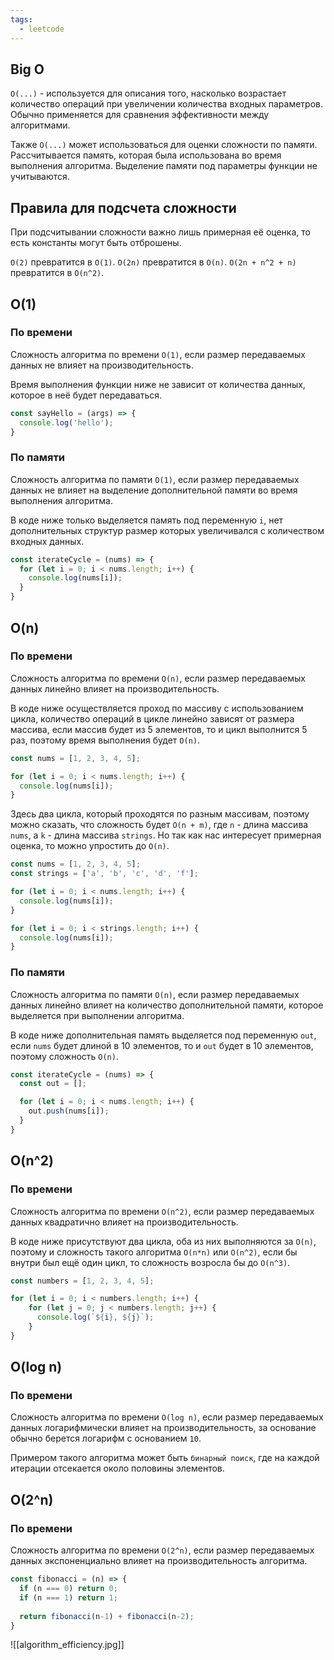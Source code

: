 ```yaml
---
tags:
  - leetcode
---
```

## Big O

`O(...)` - используется для описания того, насколько возрастает количество операций при увеличении количества входных параметров. Обычно применяется для сравнения эффективности между алгоритмами.

Также `O(...)` может использоваться для оценки сложности по памяти. Рассчитывается память, которая была использована во время выполнения алгоритма. Выделение памяти под параметры функции не учитываются.

## Правила для подсчета сложности

При подсчитывании сложности важно лишь примерная её оценка, то есть константы могут быть отброшены.

`O(2)` превратится в `O(1)`.
`O(2n)` превратится в `O(n)`.
`O(2n + n^2 + n)` превратится в `O(n^2)`.
## O(1)

### По времени

Сложность алгоритма по времени `O(1)`, если размер передаваемых данных не влияет на производительность.

Время выполнения функции ниже не зависит от количества данных, которое в неё будет передаваться.

```typescript
const sayHello = (args) => {
  console.log('hello');
}
```

### По памяти

Сложность алгоритма по памяти `O(1)`, если размер передаваемых данных не влияет на выделение дополнительной памяти во время выполнения алгоритма.

В коде ниже только выделяется память под переменную `i`, нет дополнительных структур размер которых увеличивался с количеством входных данных.

```typescript
const iterateCycle = (nums) => {
  for (let i = 0; i < nums.length; i++) {
    console.log(nums[i]);
  }
}
```
## O(n)

### По времени

Сложность алгоритма по времени `O(n)`, если размер передаваемых данных линейно влияет на производительность.

В коде ниже осуществляется проход по массиву с использованием цикла, количество операций в цикле линейно зависят от размера массива, если массив будет из 5 элементов, то и цикл выполнится 5 раз, поэтому время выполнения будет `O(n)`.

```typescript
const nums = [1, 2, 3, 4, 5];

for (let i = 0; i < nums.length; i++) {
  console.log(nums[i]);
}
```

Здесь два цикла, который проходятся по разным массивам, поэтому можно сказать, что сложность будет `O(n + m)`, где `n` - длина массива `nums`, а `k` - длина массива `strings`. Но так как нас интересует примерная оценка, то можно упростить до `O(n)`.

```typescript
const nums = [1, 2, 3, 4, 5];
const strings = ['a', 'b', 'c', 'd', 'f'];

for (let i = 0; i < nums.length; i++) {
  console.log(nums[i]);
}

for (let i = 0; i < strings.length; i++) {
  console.log(nums[i]);
}
```

### По памяти

Сложность алгоритма по памяти `O(n)`, если размер передаваемых данных линейно влияет на количество дополнительной памяти, которое выделяется при выполнении алгоритма.

В коде ниже дополнительная память выделяется под переменную `out`, если `nums` будет длиной в 10 элементов, то и `out` будет в 10 элементов, поэтому сложность `O(n)`.
 
```typescript
const iterateCycle = (nums) => {
  const out = [];

  for (let i = 0; i < nums.length; i++) {
    out.push(nums[i]);
  }
}
```
## O(n^2)

### По времени

Сложность алгоритма по времени `O(n^2)`, если размер передаваемых данных квадратично влияет на производительность.

В коде ниже присутствуют два цикла, оба из них выполняются за `O(n)`, поэтому и сложность такого алгоритма `O(n*n)` или `O(n^2)`, если бы внутри был ещё один цикл, то сложность возросла бы до `O(n^3)`.

```typescript
const numbers = [1, 2, 3, 4, 5];

for (let i = 0; i < numbers.length; i++) {
	for (let j = 0; j < numbers.length; j++) {
	  console.log(`${i}, ${j}`);
	}
}
```
## O(log n)

### По времени

Сложность алгоритма по времени `O(log n)`, если размер передаваемых данных логарифмически влияет на производительность, за основание обычно берется логарифм с основанием `10`.

Примером такого алгоритма может быть `бинарный поиск`, где на каждой итерации отсекается около половины элементов.
## O(2^n)

### По времени

Сложность алгоритма по времени `O(2^n)`, если размер передаваемых данных экспоненциально влияет на производительность алгоритма.

```typescript
const fibonacci = (n) => {
  if (n === 0) return 0;
  if (n === 1) return 1;
    
  return fibonacci(n-1) + fibonacci(n-2);
}
```

![[algorithm_efficiency.jpg]]